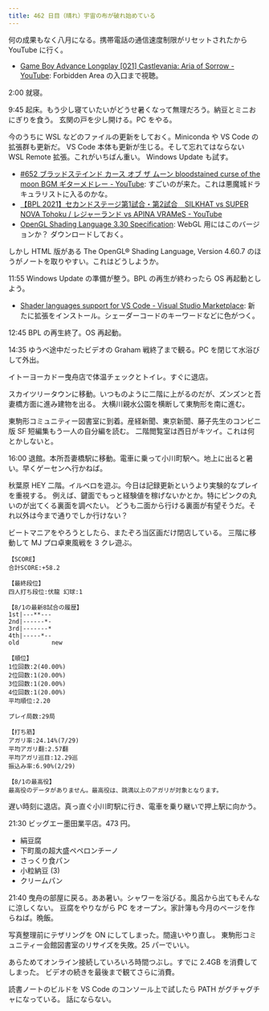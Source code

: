 ```yaml
---
title: 462 日目（晴れ）宇宙の布が破れ始めている
---
```


何の成果もなく八月になる。携帯電話の通信速度制限がリセットされたから YouTube に行く。

* [Game Boy Advance Longplay [021] Castlevania: Aria of Sorrow - YouTube](https://www.youtube.com/watch?v=HjTlzSDUshc):
  Forbidden Area の入口まで視聴。

2:00 就寝。

9:45 起床。もう少し寝ていたいがどうせ暑くなって無理だろう。納豆とミニおにぎりを食う。
玄関の戸を少し開ける。PC をやる。

今のうちに WSL などのファイルの更新をしておく。Miniconda や VS Code の拡張群も更新だ。
VS Code 本体も更新が生じる。そして忘れてはならない WSL Remote 拡張。これがいちばん重い。
Windows Update も試す。

* [&#x23;652 ブラッドステインド カース オブ ザ ムーン bloodstained curse of the moon BGM ギターメドレー - YouTube](https://www.youtube.com/watch?v=Zx2XryQKfnc):
  すごいのが来た。これは悪魔城ドラキュラリストに入るのかな。
* [【BPL 2021】セカンドステージ第1試合・第2試合　SILKHAT vs SUPER NOVA Tohoku / レジャーランド vs APINA VRAMeS - YouTube](https://www.youtube.com/watch?v=S4Xwgk5InH8)
* [OpenGL Shading Language 3.30 Specification](https://www.khronos.org/registry/OpenGL/specs/gl/GLSLangSpec.3.30.pdf):
  WebGL 用にはこのバージョンか？ ダウンロードしておく。

しかし HTML 版がある The OpenGL® Shading Language, Version 4.60.7 のほうがノートを取りやすい。これはどうしようか。

11:55 Windows Update の準備が整う。BPL の再生が終わったら OS 再起動としよう。

* [Shader languages support for VS Code - Visual Studio Marketplace](https://marketplace.visualstudio.com/items?itemName=slevesque.shader):
  新たに拡張をインストール。シェーダーコードのキーワードなどに色がつく。

12:45 BPL の再生終了。OS 再起動。

14:35 ゆうべ途中だったビデオの Graham 戦終了まで観る。PC を閉じて水浴びして外出。

イトーヨーカドー曳舟店で体温チェックとトイレ。すぐに退店。

スカイツリータウンに移動。いつものように二階に上がるのだが、ズンズンと吾妻橋方面に進み建物を出る。
大横川親水公園を横断して東駒形を南に進む。

東駒形コミュニティー図書室に到着。産経新聞、東京新聞、藤子先生のコンビニ版 SF 短編集もう一人の自分編を読む。
二階閲覧室は西日がキツイ。これは何とかしないと。

16:00 退館。本所吾妻橋駅に移動。電車に乗って小川町駅へ。地上に出ると暑い。早くゲーセンへ行かねば。

秋葉原 HEY 二階。イルベロを遊ぶ。今日は記録更新というより実験的なプレイを重視する。
例えば、鍵面でもっと経験値を稼げないかとか。特にピンクの丸いのが出てくる裏面を調べたい。
どうも二面から行ける裏面が有望そうだ。それ以外は今まで通りでしか行けない？

ビートマニアをやろうとしたら、またぞろ当区画だけ閉店している。
三階に移動して MJ プロ卓東風戦を 3 クレ遊ぶ。

```text
【SCORE】
合計SCORE:+58.2

【最終段位】
四人打ち段位:伏龍 幻球:1

【8/1の最新8試合の履歴】
1st|---**---
2nd|------*-
3rd|-------*
4th|-----*--
old         new

【順位】
1位回数:2(40.00%)
2位回数:1(20.00%)
3位回数:1(20.00%)
4位回数:1(20.00%)
平均順位:2.20

プレイ局数:29局

【打ち筋】
アガリ率:24.14%(7/29)
平均アガリ翻:2.57翻
平均アガリ巡目:12.29巡
振込み率:6.90%(2/29)

【8/1の最高役】
最高役のデータがありません。最高役は、跳満以上のアガリが対象となります。
```

遅い時刻に退店。真っ直ぐ小川町駅に行き、電車を乗り継いで押上駅に向かう。

21:30 ビッグエー墨田業平店。473 円。

* 絹豆腐
* 下町風の超大盛ペペロンチーノ
* さっくり食パン
* 小粒納豆 (3)
* クリームパン

21:40 曳舟の部屋に戻る。ああ暑い。シャワーを浴びる。風呂から出てもそんなに涼しくない。
豆腐をやりながら PC をオープン。家計簿も今月のページを作らねば。晩飯。

写真整理前にテザリングを ON にしてしまった。間違いやり直し。
東駒形コミュニティー会館図書室のリサイズを失敗。25 パーでいい。

あらためてオンライン接続していろいろ時間つぶし。すでに 2.4GB を消費してしまった。
ビデオの続きを最後まで観てさらに消費。

読書ノートのビルドを VS Code のコンソール上で試したら PATH がグチャグチャになっている。
話にならない。
